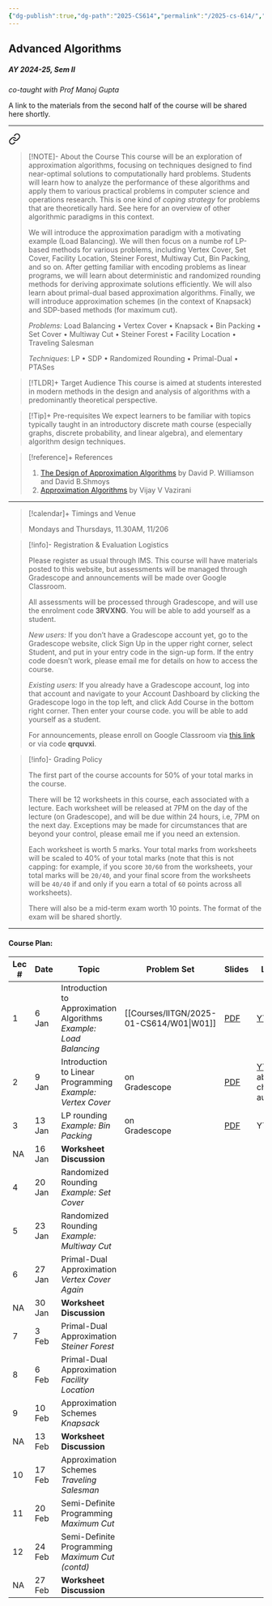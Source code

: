 ```yaml
---
{"dg-publish":true,"dg-path":"2025-CS614","permalink":"/2025-cs-614/","hide":true}
---
```


## Advanced Algorithms
##### AY 2024-25, Sem II
_co-taught with Prof Manoj Gupta_

A link to the materials from the second half of the course will be shared here shortly.

---


<div class="transclusion internal-embed is-loaded"><a class="markdown-embed-link" href="/descriptions/cs-614-v-a/" aria-label="Open link"><svg xmlns="http://www.w3.org/2000/svg" width="24" height="24" viewBox="0 0 24 24" fill="none" stroke="currentColor" stroke-width="2" stroke-linecap="round" stroke-linejoin="round" class="svg-icon lucide-link"><path d="M10 13a5 5 0 0 0 7.54.54l3-3a5 5 0 0 0-7.07-7.07l-1.72 1.71"></path><path d="M14 11a5 5 0 0 0-7.54-.54l-3 3a5 5 0 0 0 7.07 7.07l1.71-1.71"></path></svg></a><div class="markdown-embed">





> [!NOTE]- About the Course
> This course will be an exploration of approximation algorithms, focusing on techniques designed to find near-optimal solutions to computationally hard problems. Students will learn how to analyze the performance of these algorithms and apply them to various practical problems in computer science and operations research. This is one kind of _coping strategy_ for problems that are theoretically hard. See here for an overview of other algorithmic paradigms in this context.
> 
> We will introduce the approximation paradigm with a motivating example (Load Balancing). We will then focus on a numbe rof LP-based methods for various problems, including Vertex Cover, Set Cover, Facility Location, Steiner Forest, Multiway Cut, Bin Packing, and so on. After getting familiar with encoding problems as linear programs, we will learn about deterministic and randomized rounding methods for deriving approximate solutions efficiently. We will also learn about primal-dual based approximation algorithms. Finally, we will introduce approximation schemes (in the context of Knapsack) and SDP-based methods (for maximum cut).
> 
> _Problems:_ Load Balancing • Vertex Cover • Knapsack • Bin Packing • Set Cover • Multiway Cut • Steiner Forest • Facility Location • Traveling Salesman 
> 
> _Techniques_: LP • SDP • Randomized Rounding • Primal-Dual • PTASes

> [!TLDR]+ Target Audience
> This course is aimed at students interested in modern methods in the design and analysis of algorithms with a predominantly theoretical perspective. 

> [!Tip]+ Pre-requisites
> We expect learners to be familiar with topics typically taught in an introductory discrete math course (especially graphs, discrete probability, and linear algebra), and elementary algorithm design techniques.

> [!reference]+ References
> 
> 1. [The Design of Approximation Algorithms](https://www.designofapproxalgs.com/book.pdf) by David P. Williamson and David B.Shmoys
> 2. [Approximation Algorithms](https://athena.nitc.ac.in/~kmurali/Courses/CombAlg2014/vazirani.pdf) by Vijay V Vazirani

---



</div></div>


> [!calendar]+ Timings and Venue
> 
> Mondays and Thursdays, 11.30AM, 11/206

> [!info]- Registration & Evaluation Logistics
> 
> Please register as usual through IMS. This course will have materials posted to this website, but assessments will be managed through Gradescope and announcements will be made over Google Classroom.
> 
> All assessments will be processed through Gradescope, and will use the enrolment code **3RVXNG**. You will be able to add yourself as a student.
> 
> _New users:_ If you don’t have a Gradescope account yet, go to the Gradescope website, click Sign Up in the upper right corner, select Student, and put in your entry code in the sign-up form. If the entry code doesn’t work, please email me for details on how to access the course.
> 
> _Existing users:_ If you already have a Gradescope account, log into that account and navigate to your Account Dashboard by clicking the Gradescope logo in the top left, and click Add Course in the bottom right corner. Then enter your course code. you will be able to add yourself as a student.
> 
> For announcements, please enroll on Google Classroom via [this link](https://classroom.google.com/c/NzQzMzk3MTE4Njc3?cjc=qrquvxi) or via code **qrquvxi**. 

> [!info]- Grading Policy
> 
> The first part of the course accounts for 50% of your total marks in the course. 
> 
> There will be 12 worksheets in this course, each associated with a lecture. Each worksheet will be released at 7PM on the day of the lecture (on Gradescope), and will be due within 24 hours, i.e, 7PM on the next day. Exceptions may be made for circumstances that are beyond your control, please email me if you need an extension.
> 
> Each worksheet is worth 5 marks. Your total marks from worksheets will be scaled to 40% of your total marks (note that this is not capping: for example, if you score `30/60` from the worksheets, your total marks will be `20/40`, and your final score from the worksheets will be `40/40` if and only if you earn a total of `60` points across all worksheets).
> 
> There will also be a mid-term exam worth 10 points. The format of the exam will be shared shortly.

---
#### Course Plan: 

| Lec # | Date   | Topic                                                                 | Problem Set      | Slides                                                                                                                     | Lecture                                                                    | Notes |
| ----- | ------ | --------------------------------------------------------------------- | ---------------- | -------------------------------------------------------------------------------------------------------------------------- | -------------------------------------------------------------------------- | ----- |
| 1     | 6 Jan  | Introduction to Approximation Algorithms<br>_Example: Load Balancing_ | [[Courses/IITGN/2025-01-CS614/W01\|W01]]          | [PDF](https://www.dropbox.com/scl/fi/e0whsgsw6rfiwkrc47q63/slides-load-balancing.pdf?rlkey=sz0p3henbxxdo7mjv1opojfd2&dl=0) | [YT](https://youtube.com/live/t0NNDCL6HFw)                                 | TBA   |
| 2     | 9 Jan  | Introduction to Linear Programming<br>_Example: Vertex Cover_         | on<br>Gradescope | [PDF](https://www.dropbox.com/s/tnes3v2319sdc65/slides-lp-intro-vertex-cover.pdf?dl=0)                                     | [YT](https://www.youtube.com/live/E9eILR944no)^[Sorry about choppy audio!] | TBA   |
| 3     | 13 Jan | LP rounding<br>_Example: Bin Packing_                                 | on<br>Gradescope | [PDF](https://www.dropbox.com/s/luaig62u5v95u35/slides-bin-packing.pdf?dl=0)                                               | YT                                                                         | TBA   |
| NA    | 16 Jan | **Worksheet Discussion**                                              |                  |                                                                                                                            |                                                                            |       |
| 4     | 20 Jan | Randomized Rounding<br>_Example: Set Cover_                           |                  |                                                                                                                            |                                                                            |       |
| 5     | 23 Jan | Randomized Rounding<br>_Example: Multiway Cut_                        |                  |                                                                                                                            |                                                                            |       |
| 6     | 27 Jan | Primal-Dual Approximation<br>_Vertex Cover Again_                     |                  |                                                                                                                            |                                                                            |       |
| NA    | 30 Jan | **Worksheet Discussion**                                              |                  |                                                                                                                            |                                                                            |       |
| 7     | 3 Feb  | Primal-Dual Approximation<br>_Steiner Forest_                         |                  |                                                                                                                            |                                                                            |       |
| 8     | 6 Feb  | Primal-Dual Approximation<br>_Facility Location_                      |                  |                                                                                                                            |                                                                            |       |
| 9     | 10 Feb | Approximation Schemes<br>_Knapsack_                                   |                  |                                                                                                                            |                                                                            |       |
| NA    | 13 Feb | **Worksheet Discussion**                                              |                  |                                                                                                                            |                                                                            |       |
| 10    | 17 Feb | Approximation Schemes<br>_Traveling Salesman_                         |                  |                                                                                                                            |                                                                            |       |
| 11    | 20 Feb | Semi-Definite Programming<br>_Maximum Cut_                            |                  |                                                                                                                            |                                                                            |       |
| 12    | 24 Feb | Semi-Definite Programming<br>_Maximum Cut (contd)_                    |                  |                                                                                                                            |                                                                            |       |
| NA    | 27 Feb | **Worksheet Discussion**                                              |                  |                                                                                                                            |                                                                            |       |
